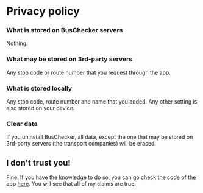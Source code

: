 # Privacy policy
### What is stored on BusChecker servers
Nothing.
### What may be stored on 3rd-party servers
Any stop code or route number that you request through the app.
### What is stored locally
Any stop code, route number and name that you added. Any other setting is also stored on your device.
### Clear data
If you uninstall BusChecker, all data, except the one that may be stored on 3rd-party servers (the transport companies) will be erased.
## I don't trust you!
Fine. If you have the knowledge to do so, you can go check the code of the app [here](https://github.com/nin0-dev/BusChecker). You will see that all of my claims are true.
